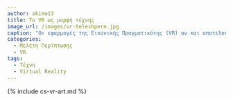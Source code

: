 ```yaml
---
author: akimo13
title: To VR ως μορφή τέχνης
image_url: /images/vr-teleshpere.jpg
caption: "Οι εφαρμογές της Εικονικής Πραγματικότης (VR) αν και αποτελούν τεχνολογία αιχμής, στην πραγματικότητα έχουν μια ιστορία αρκετών δεκαετιών. Σε όλα αυτά τα χρόνια μάλιστα διακρίνουμε μια κοινή πορεία με διάφορες μορφές τέχνης στην προσπάθεια του ανθρώπου να εμβαθύνει και να γίνει μέρος των έργων τέχνης. Να επιτύχει δηλαδή μια εμβυθιστική εμπειρία (immersive experience)."
categories:
  - Μελέτη Περίπτωσης
  - VR
tags:
  - Τέχνη
  - Virtual Reality
---
```


{% include cs-vr-art.md %}
